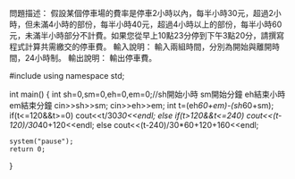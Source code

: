 問題描述：
假設某個停車場的費率是停車2小時以內，每半小時30元，超過2小時，但未滿4小時的部份，每半小時40元，超過4小時以上的部份，每半小時60元，未滿半小時部分不計費。如果您從早上10點23分停到下午3點20分，請撰寫程式計算共需繳交的停車費。
輸入說明：
輸入兩組時間，分別為開始與離開時間，24小時制。
輸出說明：
輸出停車費。

#include<iostream>
using namespace std;

int main()
{
	int sh=0,sm=0,eh=0,em=0;//sh開始小時 sm開始分鐘 eh結束小時 em結束分鐘 
	cin>>sh>>sm;
	cin>>eh>>em;
	int t=(eh*60+em)-(sh*60+sm);
	if(t<=120&&t>=0) cout<<t/30*30<<endl;
	else if(t>120&&t<=240) cout<<(t-120)/30*40+120<<endl;
	else cout<<(t-240)/30*60+120+160<<endl;
	
	system("pause");
	return 0;
} 
